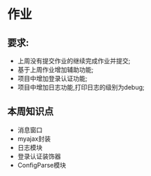 # 作业 

## 要求:

- 上周没有提交作业的继续完成作业并提交;
- 基于上周作业增加辅助功能;
- 项目中增加登录认证功能;
- 项目中增加日志功能,打印日志的级别为debug;


## 本周知识点

- 消息窗口
- myajax封装
- 日志模块
- 登录认证装饰器
- ConfigParse模块


